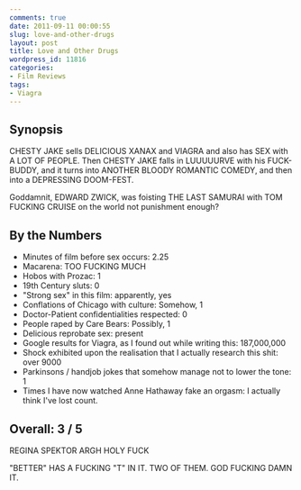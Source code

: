 ```yaml
---
comments: true
date: 2011-09-11 00:00:55
slug: love-and-other-drugs
layout: post
title: Love and Other Drugs
wordpress_id: 11816
categories:
- Film Reviews
tags:
- Viagra
---
```


## Synopsis

CHESTY JAKE sells DELICIOUS XANAX and VIAGRA and also has SEX with A LOT OF PEOPLE.  Then CHESTY JAKE falls in LUUUUURVE with his FUCK-BUDDY, and it turns into ANOTHER BLOODY ROMANTIC COMEDY, and then into a DEPRESSING DOOM-FEST.

Goddamnit, EDWARD ZWICK, was foisting THE LAST SAMURAI with TOM FUCKING CRUISE on the world not punishment enough?

## By the Numbers

  * Minutes of film before sex occurs: 2.25
  * Macarena: TOO FUCKING MUCH
  * Hobos with Prozac: 1
  * 19th Century sluts: 0
  * "Strong sex" in this film: apparently, yes
  * Conflations of Chicago with culture: Somehow, 1
  * Doctor-Patient confidentialities respected: 0
  * People raped by Care Bears: Possibly, 1
  * Delicious reprobate sex: present
  * Google results for Viagra, as I found out while writing this: 187,000,000
  * Shock exhibited upon the realisation that I actually research this shit: over 9000
  * Parkinsons / handjob jokes that somehow manage not to lower the tone: 1
  * Times I have now watched Anne Hathaway fake an orgasm: I actually think I've lost count.

## Overall: 3 / 5

REGINA SPEKTOR ARGH HOLY FUCK

"BETTER" HAS A FUCKING "T" IN IT. TWO OF THEM. GOD FUCKING DAMN IT.
